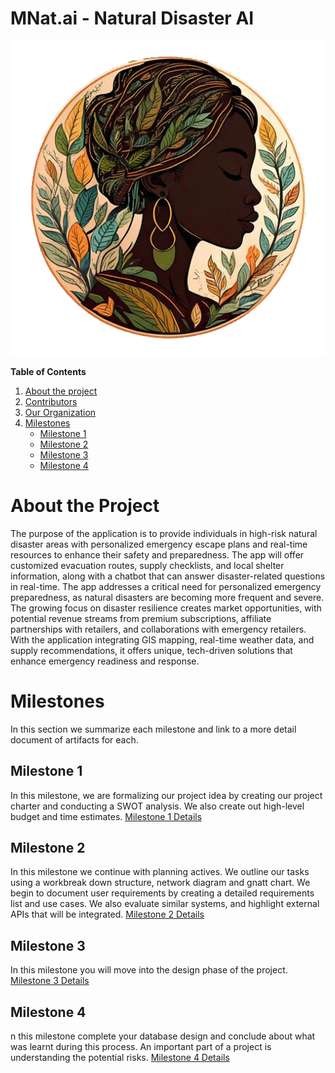  # MNat.ai - Natural Disaster AI
 ![Logo](https://github.com/CJdaRacc/MNat.ai/blob/main/LOGO.png)

**Table of Contents**
1. [About the project](#about-the-project)
2. [Contributors]()
3. [Our Organization]()
4. [Milestones](#milestones)
    - [Milestone 1](#milestone-1)
    - [Milestone 2](#milestone-2)
    - [Milestone 3](#milestone-3)
    - [Milestone 4](#milestone-4)
   

# About the Project
The purpose of the application is to provide individuals in high-risk natural disaster areas with personalized emergency escape plans and real-time resources to enhance their safety and preparedness. The app will offer customized evacuation routes, supply checklists, and local shelter information, along with a chatbot that can answer disaster-related questions in real-time.  The app addresses a critical need for personalized emergency preparedness, as natural disasters are becoming more frequent and severe. The growing focus on disaster resilience creates market opportunities, with potential revenue streams from premium subscriptions, affiliate partnerships with retailers, and collaborations with emergency retailers. With the application integrating GIS mapping, real-time weather data, and supply recommendations, it offers unique, tech-driven solutions that enhance emergency readiness and response.


# Milestones
In this section we summarize each milestone and link to a more detail document of artifacts for each.

## Milestone 1
In this milestone, we are formalizing our project idea by creating our project charter and conducting a SWOT analysis. We also create out high-level budget and time estimates.
[Milestone 1 Details](https://github.com/CJdaRacc/MNat.ai/blob/main/Milestone%201.md)

## Milestone 2
In this milestone we continue with planning actives. We outline our tasks using a workbreak down structure, network diagram and gnatt chart. We begin to document user requirements by creating a detailed requirements list and use cases. We also evaluate similar systems, and highlight external APIs that will be integrated.
[Milestone 2 Details](https://github.com/cis-famu/semester-project-mnat-ai/blob/main/milestone%202.md)

## Milestone 3
In this milestone you will move into the design phase of the project.
[Milestone 3 Details](https://github.com/cis-famu/semester-project-mnat-ai/blob/main/Milestone%203.md)

## Milestone 4
n this milestone complete your database design and conclude about what was learnt during this process. An important part of a project is understanding the potential risks.
[Milestone 4 Details](https://github.com/cis-famu/semester-project-mnat-ai/blob/main/Milestone%203.md)
